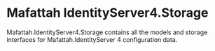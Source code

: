 # Mafattah IdentityServer4.Storage

Mafattah.IdentityServer4.Storage contains all the models and storage interfaces for Mafattah.IdentityServer 4 configuration data.